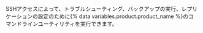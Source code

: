 SSHアクセスによって、トラブルシューティング、バックアップの実行、レプリケーションの設定のために{% data variables.product.product_name %}のコマンドラインユーティリティを実行できます。
